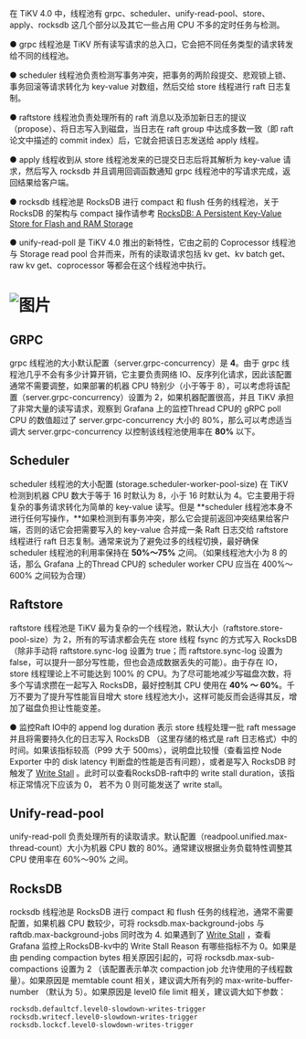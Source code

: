 在 TiKV 4.0 中，线程池有 grpc、scheduler、unify-read-pool、store、apply、rocksdb 这几个部分以及其它一些占用 CPU 不多的定时任务与检测。

●     grpc 线程池是 TiKV 所有读写请求的总入口，它会把不同任务类型的请求转发给不同的线程池。 

●     scheduler 线程池负责检测写事务冲突，把事务的两阶段提交、悲观锁上锁、事务回滚等请求转化为 key-value 对数组，然后交给 store 线程进行 raft 日志复制。

●     raftstore 线程池负责处理所有的 raft 消息以及添加新日志的提议（propose）、将日志写入到磁盘，当日志在 raft group 中达成多数一致（即 raft 论文中描述的 commit index）后，它就会把该日志发送给 apply 线程。

●     apply 线程收到从 store 线程池发来的已提交日志后将其解析为 key-value 请求，然后写入 rocksdb 并且调用回调函数通知 grpc 线程池中的写请求完成，返回结果给客户端。

●     rocksdb 线程池是 RocksDB 进行 compact 和 flush 任务的线程池，关于 RocksDB 的架构与 compact 操作请参考 [RocksDB: A Persistent Key-Value Store for Flash and RAM Storage](https://github.com/facebook/rocksdb)

●     unify-read-poll 是 TiKV 4.0 推出的新特性，它由之前的 Coprocessor 线程池与 Storage read pool 合并而来，所有的读取请求包括 kv get、kv batch get、raw kv get、coprocessor 等都会在这个线程池中执行。

# ![图片](/res/session4/chapter8/tikv-config-optimize/tikv_thread_pool.jpg)
## GRPC
grpc 线程池的大小默认配置（server.grpc-concurrency）是 **4**。由于 grpc 线程池几乎不会有多少计算开销，它主要负责网络 IO、反序列化请求，因此该配置通常不需要调整，如果部署的机器 CPU 特别少（小于等于 8），可以考虑将该配置（server.grpc-concurrency）设置为 2，如果机器配置很高，并且 TiKV 承担了非常大量的读写请求，观察到 Grafana 上的监控Thread CPU的 gRPC poll CPU 的数值超过了 server.grpc-concurrency 大小的 80%，那么可以考虑适当调大  server.grpc-concurrency 以控制该线程池使用率在 **80%** 以下。

 

## Scheduler
scheduler 线程池的大小配置  (storage.scheduler-worker-pool-size) 在 TiKV 检测到机器 CPU 数大于等于 16 时默认为 8，小于 16 时默认为 4。它主要用于将复杂的事务请求转化为简单的 key-value 读写。但是 **scheduler 线程池本身不进行任何写操作，**如果检测到有事务冲突，那么它会提前返回冲突结果给客户端，否则的话它会把需要写入的 key-value 合并成一条 Raft 日志交给 raftstore 线程进行 raft 日志复制。通常来说为了避免过多的线程切换，最好确保 scheduler 线程池的利用率保持在 **50%～75%** 之间。（如果线程池大小为 8 的话，那么 Grafana 上的Thread CPU的 scheduler worker CPU 应当在 400%～600% 之间较为合理）

 

## Raftstore
raftstore 线程池是 TiKV 最为复杂的一个线程池，默认大小（raftstore.store-pool-size）为 2，所有的写请求都会先在 store 线程 fsync 的方式写入 RocksDB （除非手动将 raftstore.sync-log 设置为 true；而 raftstore.sync-log 设置为 false，可以提升一部分写性能，但也会造成数据丢失的可能）。由于存在 IO，store 线程理论上不可能达到 100% 的 CPU。为了尽可能地减少写磁盘次数，将多个写请求攒在一起写入 RocksDB，最好控制其 CPU 使用在 **40% ～ 60%**。千万不要为了提升写性能盲目增大 store 线程池大小，这样可能反而会适得其反，增加了磁盘负担让性能变差。

●     监控Raft IO中的 append log duration 表示 store 线程处理一批 raft message 并且将需要持久化的日志写入 RocksDB （这里存储的格式是 raft 日志格式）中的时间。如果该指标较高（P99 大于 500ms），说明盘比较慢（查看监控 Node Exporter 中的 disk latency 判断盘的性能是否有问题），或者是写入 RocksDB 时触发了 [Write Stall](https://github.com/facebook/rocksdb/wiki/Write-Stalls) 。此时可以查看RocksDB-raft中的 write stall duration，该指标正常情况下应该为 0， 若不为 0 则可能发送了 write stall。

 

## Unify-read-pool
unify-read-poll 负责处理所有的读取请求。默认配置（readpool.unified.max-thread-count）大小为机器 CPU 数的 80%。通常建议根据业务负载特性调整其 CPU 使用率在 60%～90% 之间。

 

## RocksDB
rocksdb 线程池是 RocksDB 进行 compact 和 flush 任务的线程池，通常不需要配置，如果机器 CPU 数较少，可将 rocksdb.max-background-jobs 与 raftdb.max-background-jobs 同时改为 4. 如果遇到了 [Write Stall](https://github.com/facebook/rocksdb/wiki/Write-Stalls) ，查看 Grafana 监控上RocksDB-kv中的 Write Stall Reason 有哪些指标不为 0。如果是由 pending compaction bytes 相关原因引起的，可将 rocksdb.max-sub-compactions 设置为 2 （该配置表示单次 compaction job 允许使用的子线程数量）。如果原因是 memtable count 相关，建议调大所有列的 max-write-buffer-number （默认为 5）。如果原因是 level0 file limit 相关，建议调大如下参数：

```
rocksdb.defaultcf.level0-slowdown-writes-trigger
rocksdb.writecf.level0-slowdown-writes-trigger
rocksdb.lockcf.level0-slowdown-writes-trigger
```
 
